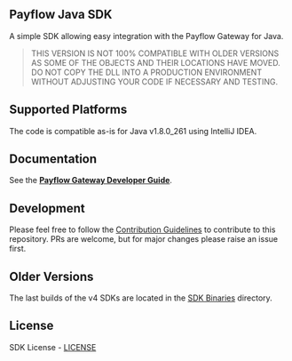 Payflow Java SDK  
----------------

A simple SDK allowing easy integration with the Payflow Gateway for Java.

> THIS VERSION IS NOT 100%  COMPATIBLE WITH OLDER VERSIONS AS SOME OF THE OBJECTS AND THEIR LOCATIONS HAVE MOVED. 
DO NOT COPY THE DLL INTO A PRODUCTION ENVIRONMENT WITHOUT ADJUSTING YOUR CODE IF NECESSARY AND TESTING.

## Supported Platforms
The code is compatible as-is for Java v1.8.0_261 using IntelliJ IDEA.

## Documentation
See the [**Payflow Gateway Developer Guide**](https://developer.paypal.com/docs/payflow/integration-guide/).

## Development
Please feel free to follow the [Contribution Guidelines](./CONTRIBUTING.md) to contribute to this repository. PRs are welcome, but for major changes please raise an issue first.

## Older Versions
The last builds of the v4 SDKs are located in the [SDK Binaries](https://github.com/paypal/payflow-gateway/tree/master/SDK%20Binaries/) directory.

## License
SDK License - [LICENSE](https://github.com/paypal/payflow-gateway/blob/master/LICENSE)
